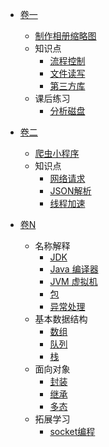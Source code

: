 <!-- docs/_sidebar.md -->

* [卷一]()
    * [制作相册缩略图]()
    * 知识点
        * [流程控制]()
        * [文件读写]()
        * [第三方库]()
    * 课后练习
        * [分析磁盘]()
    


* [卷二]()
    * [爬虫小程序]()  
    * 知识点
        * [网络请求]()  
        * [JSON解析]()  
        * [线程加速]()  
        
    
* [卷N]()    
    * 名称解释
        * [JDK]()
        * [Java 编译器]()
        * [JVM 虚拟机]()
        * [包]()
        * [异常处理]()
    * 基本数据结构
        * [数组]()
        * [队列]()
        * [栈]()
    * 面向对象
        * [封装]()
        * [继承]()
        * [多态]()
    * 拓展学习
        * [socket编程]()
        
